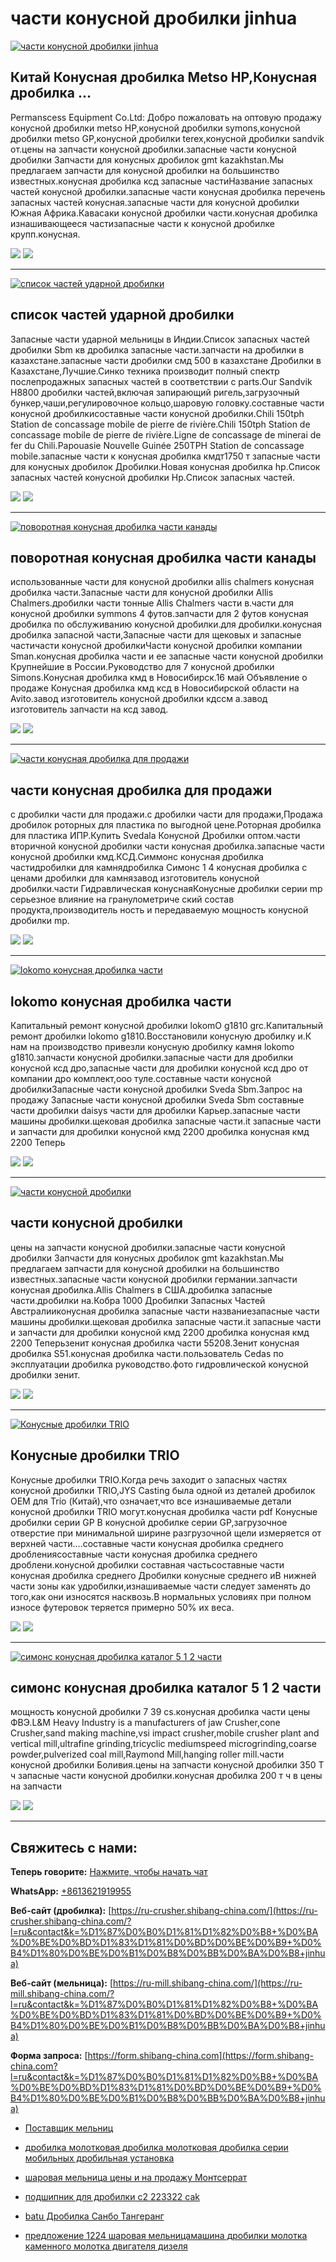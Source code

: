 # части конусной дробилки jinhua

<a href="https://swt.shibang-china.com/?l=ru&img&k=%D1%87%D0%B0%D1%81%D1%82%D0%B8+%D0%BA%D0%BE%D0%BD%D1%83%D1%81%D0%BD%D0%BE%D0%B9+%D0%B4%D1%80%D0%BE%D0%B1%D0%B8%D0%BB%D0%BA%D0%B8+jinhua" target="_blank">![части конусной дробилки jinhua](http://static.shibang-china.com/all-800x300/151.jpg)</a>

## Китай Конусная дробилка Metso HP,Конусная дробилка …
Permanscess Equipment Co.Ltd: Добро пожаловать на оптовую продажу конусной дробилки metso HP,конусной дробилки symons,конусной дробилки metso GP,конусной дробилки terex,конусной дробилки sandvik от.цены на запчасти конусной дробилки.запасные части конусной дробилки Запчасти для конусных дробилок gmt kazakhstan.Мы предлагаем запчасти для конусной дробилки на большинство известных.конусная дробилка ксд запасные частиНазвание запасных частей конусной дробилки.запасные части конусная дробилка перечень запасных частей конусная.запасные части для конусной дробилки Южная Африка.Кавасаки конусной дробилки части.конусная дробилка изнашивающееся частизапасные части к конусной дробилке крупп.конусная.


<a href="https://whatsapp.shibangsoft.com/WhatsApp.php" target="_blank" title="WhatsApp">![](http://static.shibang-china.com/icon/whatsapp.png)</a> <a href="https://swt.shibang-china.com/?l=ru&icon&k=%D1%87%D0%B0%D1%81%D1%82%D0%B8+%D0%BA%D0%BE%D0%BD%D1%83%D1%81%D0%BD%D0%BE%D0%B9+%D0%B4%D1%80%D0%BE%D0%B1%D0%B8%D0%BB%D0%BA%D0%B8+jinhua" target="_blank">![](http://static.shibang-china.com/icon/chat-ru.png)</a>

---

<a href="https://swt.shibang-china.com/?l=ru&img&k=%D1%87%D0%B0%D1%81%D1%82%D0%B8+%D0%BA%D0%BE%D0%BD%D1%83%D1%81%D0%BD%D0%BE%D0%B9+%D0%B4%D1%80%D0%BE%D0%B1%D0%B8%D0%BB%D0%BA%D0%B8+jinhua" target="_blank">![список частей ударной дробилки](http://static.shibang-china.com/all-800x300/310.jpg)</a>

## список частей ударной дробилки
Запасные части ударной мельницы в Индии.Список запасных частей дробилки Sbm кв дробилка запасные части.запчасти на дробилки в казахстане.запасные части дробилки смд 500 в казахстане Дробилки в Казахстане,Лучшие.Синко техника производит полный спектр послепродажных запасных частей в соответствии с parts.Our Sandvik H8800 дробилки частей,включая запирающий ригель,загрузочный бункер,чаши,регулировочное кольцо,шаровую головку.составные части конусной дробилкисоставные части конусной дробилки.Chili 150tph Station de concassage mobile de pierre de rivi&#232;re.Chili 150tph Station de concassage mobile de pierre de rivi&#232;re.Ligne de concassage de minerai de fer du Chili.Papouasie Nouvelle Guin&#233;e 250TPH Station de concassage mobile.запасные части к конусная дробилка кмдт1750 т запасные части для конусных дробилок Дробилки.Новая конусная дробилка hp.Список запасных частей конусной дробилки Hp.Список запасных частей.


<a href="https://whatsapp.shibangsoft.com/WhatsApp.php" target="_blank" title="WhatsApp">![](http://static.shibang-china.com/icon/whatsapp.png)</a> <a href="https://swt.shibang-china.com/?l=ru&icon&k=%D1%87%D0%B0%D1%81%D1%82%D0%B8+%D0%BA%D0%BE%D0%BD%D1%83%D1%81%D0%BD%D0%BE%D0%B9+%D0%B4%D1%80%D0%BE%D0%B1%D0%B8%D0%BB%D0%BA%D0%B8+jinhua" target="_blank">![](http://static.shibang-china.com/icon/chat-ru.png)</a>

---

<a href="https://swt.shibang-china.com/?l=ru&img&k=%D1%87%D0%B0%D1%81%D1%82%D0%B8+%D0%BA%D0%BE%D0%BD%D1%83%D1%81%D0%BD%D0%BE%D0%B9+%D0%B4%D1%80%D0%BE%D0%B1%D0%B8%D0%BB%D0%BA%D0%B8+jinhua" target="_blank">![поворотная конусная дробилка части канады](http://static.shibang-china.com/all-800x300/1454.jpg)</a>

## поворотная конусная дробилка части канады
использованные части для конусной дробилки allis chalmers конусная дробилка части.Запасные части для конусной дробилки Allis Chalmers.дробилки части тонные Allis Chalmers части в.части для конусной дробилки symmons 4 футов.запчасти для 2 футов конусная дробилка по обслуживанию конусной дробилки.для дробилки.конусная дробилка запасной части,Запасные части для щековых и запасные частичасти конусной дробилкиЧасти конусной дробилки компании Sman.конусная дробилка части и ее запасные части конусной дробилки Крупнейшие в России.Руководство для 7 конусной дробилки Simons.Конусная дробилка кмд в Новосибирск.16 май Объявление о продаже Конусная дробилка кмд ксд в Новосибирской области на Avito.завод изготовитель конусной дробилки кдссм а.завод изготовитель запчасти на ксд завод.


<a href="https://whatsapp.shibangsoft.com/WhatsApp.php" target="_blank" title="WhatsApp">![](http://static.shibang-china.com/icon/whatsapp.png)</a> <a href="https://swt.shibang-china.com/?l=ru&icon&k=%D1%87%D0%B0%D1%81%D1%82%D0%B8+%D0%BA%D0%BE%D0%BD%D1%83%D1%81%D0%BD%D0%BE%D0%B9+%D0%B4%D1%80%D0%BE%D0%B1%D0%B8%D0%BB%D0%BA%D0%B8+jinhua" target="_blank">![](http://static.shibang-china.com/icon/chat-ru.png)</a>

---

<a href="https://swt.shibang-china.com/?l=ru&img&k=%D1%87%D0%B0%D1%81%D1%82%D0%B8+%D0%BA%D0%BE%D0%BD%D1%83%D1%81%D0%BD%D0%BE%D0%B9+%D0%B4%D1%80%D0%BE%D0%B1%D0%B8%D0%BB%D0%BA%D0%B8+jinhua" target="_blank">![части конусная дробилка для продажи](http://static.shibang-china.com/all-800x300/1531.jpg)</a>

## части конусная дробилка для продажи
с дробилки части для продажи.с дробилки части для продажи,Продажа дробилок роторных для пластика по выгодной цене.Роторная дробилка для пластика ИПР.Купить Svedala Конусной Дробилки оптом.части вторичной конусной дробилки части конусная дробилка.запасные части конусной дробилки кмд.КСД.Симмонс конусная дробилка частидробилки для камнядробилка Симонс 1 4 конусная дробилка с ценами дробилки для камнязавод изготовитель конусной дробилки.части Гидравлическая конуснаяКонусные дробилки серии mp серьезное влияние на гранулометриче ский состав продукта,производитель ность и передаваемую мощность конусной дробилки mp.


<a href="https://whatsapp.shibangsoft.com/WhatsApp.php" target="_blank" title="WhatsApp">![](http://static.shibang-china.com/icon/whatsapp.png)</a> <a href="https://swt.shibang-china.com/?l=ru&icon&k=%D1%87%D0%B0%D1%81%D1%82%D0%B8+%D0%BA%D0%BE%D0%BD%D1%83%D1%81%D0%BD%D0%BE%D0%B9+%D0%B4%D1%80%D0%BE%D0%B1%D0%B8%D0%BB%D0%BA%D0%B8+jinhua" target="_blank">![](http://static.shibang-china.com/icon/chat-ru.png)</a>

---

<a href="https://swt.shibang-china.com/?l=ru&img&k=%D1%87%D0%B0%D1%81%D1%82%D0%B8+%D0%BA%D0%BE%D0%BD%D1%83%D1%81%D0%BD%D0%BE%D0%B9+%D0%B4%D1%80%D0%BE%D0%B1%D0%B8%D0%BB%D0%BA%D0%B8+jinhua" target="_blank">![lokomo конусная дробилка части](http://static.shibang-china.com/all-800x300/1185.jpg)</a>

## lokomo конусная дробилка части
Капитальный ремонт конусной дробилки lokomО g1810 grc.Капитальный ремонт дробилки lokomo g1810.Восстановили конусную дробилку и.К нам на производство привезли конусную дробилку камня lokomo g1810.запчасти конусной дробилки.запасные части для дробилки конусной ксд дро,запасные части для дробилки конусной ксд дро от компании дро комплект,ооо туле.составные части конусной дробилкиЗапасные части конусной дробилки Sveda Sbm.Запрос на продажу Запасные части конусной дробилки Sveda Sbm составные части дробилки daisys части для дробилки Карьер.запасные части машины дробилки.щековая дробилка запасные части.it запасные части и запчасти для дробилки конусной кмд 2200 дробилка конусная кмд 2200 Теперь


<a href="https://whatsapp.shibangsoft.com/WhatsApp.php" target="_blank" title="WhatsApp">![](http://static.shibang-china.com/icon/whatsapp.png)</a> <a href="https://swt.shibang-china.com/?l=ru&icon&k=%D1%87%D0%B0%D1%81%D1%82%D0%B8+%D0%BA%D0%BE%D0%BD%D1%83%D1%81%D0%BD%D0%BE%D0%B9+%D0%B4%D1%80%D0%BE%D0%B1%D0%B8%D0%BB%D0%BA%D0%B8+jinhua" target="_blank">![](http://static.shibang-china.com/icon/chat-ru.png)</a>

---

<a href="https://swt.shibang-china.com/?l=ru&img&k=%D1%87%D0%B0%D1%81%D1%82%D0%B8+%D0%BA%D0%BE%D0%BD%D1%83%D1%81%D0%BD%D0%BE%D0%B9+%D0%B4%D1%80%D0%BE%D0%B1%D0%B8%D0%BB%D0%BA%D0%B8+jinhua" target="_blank">![части конусной дробилки](http://static.shibang-china.com/all-800x300/589.jpg)</a>

## части конусной дробилки
цены на запчасти конусной дробилки.запасные части конусной дробилки Запчасти для конусных дробилок gmt kazakhstan.Мы предлагаем запчасти для конусной дробилки на большинство известных.запасные части конусной дробилки германии.запчасти конусная дробилка.Allis Chalmers в США.дробилка запасные части.дробилки на.Кобра 1000 Дробилки Запасных Частей Австралииконусная дробилка запасные части названиезапасные части машины дробилки.щековая дробилка запасные части.it запасные части и запчасти для дробилки конусной кмд 2200 дробилка конусная кмд 2200 Теперьзенит конусная дробилка части 55208.Зенит конусная дробилка S51.конусная дробилка части.пользователь Cedas по эксплуатации дробилка руководство.фото гидровлической конусной дробилки зенит.


<a href="https://whatsapp.shibangsoft.com/WhatsApp.php" target="_blank" title="WhatsApp">![](http://static.shibang-china.com/icon/whatsapp.png)</a> <a href="https://swt.shibang-china.com/?l=ru&icon&k=%D1%87%D0%B0%D1%81%D1%82%D0%B8+%D0%BA%D0%BE%D0%BD%D1%83%D1%81%D0%BD%D0%BE%D0%B9+%D0%B4%D1%80%D0%BE%D0%B1%D0%B8%D0%BB%D0%BA%D0%B8+jinhua" target="_blank">![](http://static.shibang-china.com/icon/chat-ru.png)</a>

---

<a href="https://swt.shibang-china.com/?l=ru&img&k=%D1%87%D0%B0%D1%81%D1%82%D0%B8+%D0%BA%D0%BE%D0%BD%D1%83%D1%81%D0%BD%D0%BE%D0%B9+%D0%B4%D1%80%D0%BE%D0%B1%D0%B8%D0%BB%D0%BA%D0%B8+jinhua" target="_blank">![Конусные дробилки TRIO](http://static.shibang-china.com/all-800x300/282.jpg)</a>

## Конусные дробилки TRIO
Конусные дробилки TRIO.Когда речь заходит о запасных частях конусной дробилки TRIO,JYS Casting была одной из деталей дробилок OEM для Trio (Китай),что означает,что все изнашиваемые детали конусной дробилки TRIO могут.конусная дробилка части pdf Конусные дробилки серии GP В конусной дробилке серии GP,загрузочное отверстие при минимальной ширине разгрузочной щели измеряется от верхней части.…составные части конусная дробилка среднего дроблениясоставные части конусная дробилка среднего дроблени.конусной дробилки составная частьсоставные части конусная дробилка среднего Дробилки конусные среднего иВ нижней части зоны как удробилки,изнашиваемые части следует заменять до того,как они износятся насквозь.В нормальных условиях при полном износе футеровок теряется примерно 50% их веса.


<a href="https://whatsapp.shibangsoft.com/WhatsApp.php" target="_blank" title="WhatsApp">![](http://static.shibang-china.com/icon/whatsapp.png)</a> <a href="https://swt.shibang-china.com/?l=ru&icon&k=%D1%87%D0%B0%D1%81%D1%82%D0%B8+%D0%BA%D0%BE%D0%BD%D1%83%D1%81%D0%BD%D0%BE%D0%B9+%D0%B4%D1%80%D0%BE%D0%B1%D0%B8%D0%BB%D0%BA%D0%B8+jinhua" target="_blank">![](http://static.shibang-china.com/icon/chat-ru.png)</a>

---

<a href="https://swt.shibang-china.com/?l=ru&img&k=%D1%87%D0%B0%D1%81%D1%82%D0%B8+%D0%BA%D0%BE%D0%BD%D1%83%D1%81%D0%BD%D0%BE%D0%B9+%D0%B4%D1%80%D0%BE%D0%B1%D0%B8%D0%BB%D0%BA%D0%B8+jinhua" target="_blank">![симонс конусная дробилка каталог 5 1 2 части](http://static.shibang-china.com/all-800x300/672.jpg)</a>

## симонс конусная дробилка каталог 5 1 2 части
мощность конусной дробилки 7 39 cs.конусная дробилка части цены ФВЭ.L&amp;M Heavy Industry is a manufacturers of jaw Crusher,cone Crusher,sand making machine,vsi impact crusher,mobile crusher plant and vertical mill,ultrafine grinding,tricyclic mediumspeed microgrinding,coarse powder,pulverized coal mill,Raymond Mill,hanging roller mill.части конусной дробилки Боливия.цены на запчасти конусной дробилки 350 Т ч запасные части конусной дробилки.конусная дробилка 200 т ч в цены на запчасти

<a href="https://whatsapp.shibangsoft.com/WhatsApp.php" target="_blank" title="WhatsApp">![](http://static.shibang-china.com/icon/whatsapp.png)</a> <a href="https://swt.shibang-china.com/?l=ru&icon&k=%D1%87%D0%B0%D1%81%D1%82%D0%B8+%D0%BA%D0%BE%D0%BD%D1%83%D1%81%D0%BD%D0%BE%D0%B9+%D0%B4%D1%80%D0%BE%D0%B1%D0%B8%D0%BB%D0%BA%D0%B8+jinhua" target="_blank">![](http://static.shibang-china.com/icon/chat-ru.png)</a>

---
## Свяжитесь с нами:

**Теперь говорите:** [Нажмите, чтобы начать чат](https://swt.shibang-china.com?l=ru&contact&k=%D1%87%D0%B0%D1%81%D1%82%D0%B8+%D0%BA%D0%BE%D0%BD%D1%83%D1%81%D0%BD%D0%BE%D0%B9+%D0%B4%D1%80%D0%BE%D0%B1%D0%B8%D0%BB%D0%BA%D0%B8+jinhua)

**WhatsApp:**  [+8613621919955](https://whatsapp.shibangsoft.com/WhatsApp.php)

**Веб-сайт (дробилка):** [https://ru-crusher.shibang-china.com/](https://ru-crusher.shibang-china.com/?l=ru&contact&k=%D1%87%D0%B0%D1%81%D1%82%D0%B8+%D0%BA%D0%BE%D0%BD%D1%83%D1%81%D0%BD%D0%BE%D0%B9+%D0%B4%D1%80%D0%BE%D0%B1%D0%B8%D0%BB%D0%BA%D0%B8+jinhua)

**Веб-сайт (мельница):** [https://ru-mill.shibang-china.com/](https://ru-mill.shibang-china.com/?l=ru&contact&k=%D1%87%D0%B0%D1%81%D1%82%D0%B8+%D0%BA%D0%BE%D0%BD%D1%83%D1%81%D0%BD%D0%BE%D0%B9+%D0%B4%D1%80%D0%BE%D0%B1%D0%B8%D0%BB%D0%BA%D0%B8+jinhua)

**Форма запроса:** [https://form.shibang-china.com](https://form.shibang-china.com?l=ru&contact&k=%D1%87%D0%B0%D1%81%D1%82%D0%B8+%D0%BA%D0%BE%D0%BD%D1%83%D1%81%D0%BD%D0%BE%D0%B9+%D0%B4%D1%80%D0%BE%D0%B1%D0%B8%D0%BB%D0%BA%D0%B8+jinhua)

* [Поставщик мельниц](../122/%D0%9F%D0%BE%D1%81%D1%82%D0%B0%D0%B2%D1%89%D0%B8%D0%BA%20%D0%BC%D0%B5%D0%BB%D1%8C%D0%BD%D0%B8%D1%86.md)

* [дробилка молотковая дробилка молотковая дробилка серии мобильных дробильная установка](../121/%D0%B4%D1%80%D0%BE%D0%B1%D0%B8%D0%BB%D0%BA%D0%B0%20%D0%BC%D0%BE%D0%BB%D0%BE%D1%82%D0%BA%D0%BE%D0%B2%D0%B0%D1%8F%20%D0%B4%D1%80%D0%BE%D0%B1%D0%B8%D0%BB%D0%BA%D0%B0%20%D0%BC%D0%BE%D0%BB%D0%BE%D1%82%D0%BA%D0%BE%D0%B2%D0%B0%D1%8F%20%D0%B4%D1%80%D0%BE%D0%B1%D0%B8%D0%BB%D0%BA%D0%B0%20%D1%81%D0%B5%D1%80%D0%B8%D0%B8%20%D0%BC%D0%BE%D0%B1%D0%B8%D0%BB%D1%8C%D0%BD%D1%8B%D1%85%20%D0%B4%D1%80%D0%BE%D0%B1%D0%B8%D0%BB%D1%8C%D0%BD%D0%B0%D1%8F%20%D1%83%D1%81%D1%82%D0%B0%D0%BD%D0%BE%D0%B2%D0%BA%D0%B0.md)

* [шаровая мельница цены и на продажу Монтсеррат](../121/%D1%88%D0%B0%D1%80%D0%BE%D0%B2%D0%B0%D1%8F%20%D0%BC%D0%B5%D0%BB%D1%8C%D0%BD%D0%B8%D1%86%D0%B0%20%D1%86%D0%B5%D0%BD%D1%8B%20%D0%B8%20%D0%BD%D0%B0%20%D0%BF%D1%80%D0%BE%D0%B4%D0%B0%D0%B6%D1%83%20%D0%9C%D0%BE%D0%BD%D1%82%D1%81%D0%B5%D1%80%D1%80%D0%B0%D1%82.md)

* [подшипник для дробилки c2 223322 cak](../124/%D0%BF%D0%BE%D0%B4%D1%88%D0%B8%D0%BF%D0%BD%D0%B8%D0%BA%20%D0%B4%D0%BB%D1%8F%20%D0%B4%D1%80%D0%BE%D0%B1%D0%B8%D0%BB%D0%BA%D0%B8%20c2%20223322%20cak.md)

* [batu Дробилка Санбо Тангеранг](../123/batu%20%D0%94%D1%80%D0%BE%D0%B1%D0%B8%D0%BB%D0%BA%D0%B0%20%D0%A1%D0%B0%D0%BD%D0%B1%D0%BE%20%D0%A2%D0%B0%D0%BD%D0%B3%D0%B5%D1%80%D0%B0%D0%BD%D0%B3.md)

* [предложение 1224 шаровая мельницамашина дробилки молотка каменного молотка двигателя дизеля](../122/%D0%BF%D1%80%D0%B5%D0%B4%D0%BB%D0%BE%D0%B6%D0%B5%D0%BD%D0%B8%D0%B5%201224%20%D1%88%D0%B0%D1%80%D0%BE%D0%B2%D0%B0%D1%8F%20%D0%BC%D0%B5%D0%BB%D1%8C%D0%BD%D0%B8%D1%86%D0%B0%D0%BC%D0%B0%D1%88%D0%B8%D0%BD%D0%B0%20%D0%B4%D1%80%D0%BE%D0%B1%D0%B8%D0%BB%D0%BA%D0%B8%20%D0%BC%D0%BE%D0%BB%D0%BE%D1%82%D0%BA%D0%B0%20%D0%BA%D0%B0%D0%BC%D0%B5%D0%BD%D0%BD%D0%BE%D0%B3%D0%BE%20%D0%BC%D0%BE%D0%BB%D0%BE%D1%82%D0%BA%D0%B0%20%D0%B4%D0%B2%D0%B8%D0%B3%D0%B0%D1%82%D0%B5%D0%BB%D1%8F%20%D0%B4%D0%B8%D0%B7%D0%B5%D0%BB%D1%8F.md)
